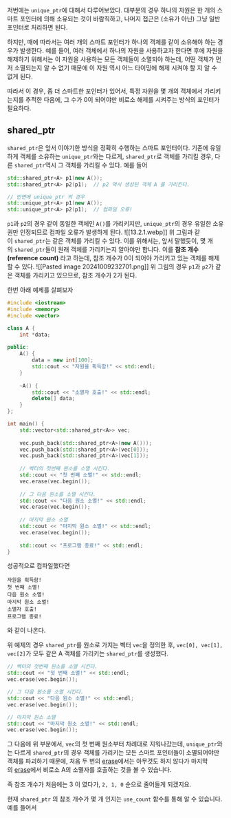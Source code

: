 저번에는 `unique_ptr`에 대해서 다루어보았다. 대부분의 경우 하나의 자원은 한 개의 스마트 포인터에 의해 소유되는 것이 바람직하고, 나머지 접근은 (소유가 아닌) 그냥 일반 포인터로 처리하면 된다.

하지만, 때에 따라서는 여러 개의 스마트 포인터가 하나의 객체를 같이 소유해야 하는 경우가 발생한다. 예를 들어, 여러 객체에서 하나의 자원을 사용하고자 한다면 후에 자원을 해제하기 위해서는 이 자원을 사용하는 모든 객체들이 소멸되야 하는데, 어떤 객체가 먼저 소멸되는지 알 수 없기 때문에 이 자원 역시 어느 타이밍에 해제 시켜야 할 지 알 수 없게 된다.

따라서 이 경우, 좀 더 스마트한 포인터가 있어서, 특정 자원을 몇 개의 객체에서 가리키는지를 추적한 다음에, 그 수가 0이 되어야만 비로소 해제를 시켜주는 방식의 포인터가 필요하다.

## shared_ptr

`shared_ptr`은 앞서 이야기한 방식을 정확히 수행하는 스마트 포인터이다. 기존에 유일하게 객체를 소유하는 `unique_ptr`와는 다르게, `shared_ptr`로 객체를 가리킬 경우, 다른 `shared_ptr`역시 그 객체를 가리킬 수 있다. 예를 들어
```cpp
std::shared_ptr<A> p1(new A());
std::shared_ptr<A> p2(p1);  // p2 역시 생성된 객체 A 를 가리킨다.

// 반면에 unique_ptr 의 경우
std::unique_ptr<A> p1(new A());
std::unique_ptr<A> p2(p1);  // 컴파일 오류!
```
`p1`과 `p2`의 경우 같이 동일한 객체인 `A()`를 가리키지만, `unique_ptr`의 경우 유일한 소유권만 인정되므로 컴파일 오류가 발생하게 된다.
![[13.2.1.webp]]
위 그림과 같이 `shared_ptr`는 같은 객체를 가리킬 수 있다. 이를 위해서는, 앞서 말했듯이, 몇 개의 `shared_ptr`들이 원래 객체를 가리키는지 알아야만 합니다. 이를 **참조 개수(reference count)** 라고 하는데, 참조 개수가 0이 되어야 가리키고 있는 객체를 해제할 수 있다.
![[Pasted image 20241009232701.png]]
위 그림의 경우 `p1`과 `p2`가 같은 객체를 가리키고 있으므로, 참조 개수가 2가 된다.

한번 아래 예제를 살펴보자
```cpp
#include <iostream>
#include <memory>
#include <vector>

class A {
	int *data;
	
public:
	A() {
		data = new int[100];
		std::cout << "자원을 획득함!" << std::endl;
	}
	
	~A() {
		std::cout << "소멸자 호출!" << std::endl;
		delete[] data;
	}
};

int main() {
	std::vector<std::shared_ptr<A>> vec;
	
	vec.push_back(std::shared_ptr<A>(new A()));
	vec.push_back(std::shared_ptr<A>(vec[0]));
	vec.push_back(std::shared_ptr<A>(vec[1]));
	
	// 벡터의 첫번째 원소를 소멸 시킨다.
	std::cout << "첫 번째 소멸!" << std::endl;
	vec.erase(vec.begin());
	
	// 그 다음 원소를 소멸 시킨다.
	std::cout << "다음 원소 소멸!" << std::endl;
	vec.erase(vec.begin());
	
	// 마지막 원소 소멸
	std::cout << "마지막 원소 소멸!" << std::endl;
	vec.erase(vec.begin());
	
	std::cout << "프로그램 종료!" << std::endl;
}
```
성공적으로 컴파일했다면
```
자원을 획득함!
첫 번째 소멸!
다음 원소 소멸!
마지막 원소 소멸!
소멸자 호출!
프로그램 종료!
```
와 같이 나온다.

위 예제의 경우 `shared_ptr`를 원소로 가지는 벡터 `vec`을 정의한 후, `vec[0], vec[1], vec[2]`가 모두 같은 A 객체를 가리키는 `shared_ptr`를 생성했다.

```cpp
// 벡터의 첫번째 원소를 소멸 시킨다.
std::cout << "첫 번째 소멸!" << std::endl;
vec.erase(vec.begin());

// 그 다음 원소를 소멸 시킨다.
std::cout << "다음 원소 소멸!" << std::endl;
vec.erase(vec.begin());

// 마지막 원소 소멸
std::cout << "마지막 원소 소멸!" << std::endl;
vec.erase(vec.begin());
```
그 다음에 위 부분에서, `vec`의 첫 번째 원소부터 차례대로 지워나갔는데, `unique_ptr`와는 다르게 `shared_ptr`의 경우 객체를 가리키는 모든 스마트 포인터들이 소멸되어야만 객체를 파괴하기 때문에, 처음 두 번의 [erase](https://modoocode.com/240)에서는 아무것도 하지 않다가 마지막의 [erase](https://modoocode.com/240)에서 비로소 A의 소멸자를 호출하는 것을 볼 수 있습니다.

즉 참조 개수가 처음에는 3 이 였다가, `2, 1, 0` 순으로 줄어들게 되겠지요.

현재 `shared_ptr` 의 참조 개수가 몇 개 인지는 `use_count` 함수를 통해 알 수 있습니다. 예를 들어서